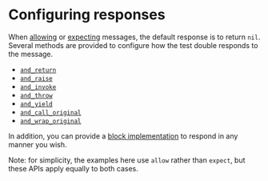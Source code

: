 # Configuring responses

When [allowing](./basics/allowing-messages) or [expecting](./basics/expecting-messages) messages, the default response is to return `nil`. Several
methods are provided to configure how the test double responds to the message.

* <a href="./configuring-responses/returning-a-value">`and_return`</a>
* <a href="./configuring-responses/raising-an-error">`and_raise`</a>
* <a href="./configuring-responses/mixed-responses">`and_invoke`</a>
* <a href="./configuring-responses/throwing">`and_throw`</a>
* <a href="./configuring-responses/yielding">`and_yield`</a>
* <a href="./configuring-responses/calling-the-original-implementation">`and_call_original`</a>
* <a href="./configuring-responses/wrapping-the-original-implementation">`and_wrap_original`</a>

In addition, you can provide a [block implementation](./configuring-responses/block-implementation) to respond in any manner you wish.

Note: for simplicity, the examples here use `allow` rather than `expect`, but these APIs apply equally to both cases.
